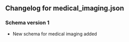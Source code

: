 ## Changelog for medical_imaging.json


### Schema version 1

* New schema for medical imaging added

